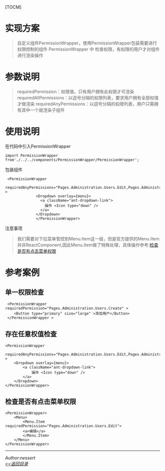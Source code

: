 ﻿[TOCM]
# 实现方案
> 自定义组件PermissionWrapper，使用PermissionWrapper包装需要进行权限控制的组件
> PermissionWrapper 中 检查权限，有权限的用户才对组件进行渲染操作

# 参数说明
> requiredPermission：权限值，只有用户拥有此权限才可渲染
> requiredAllPermissions：以逗号分隔的权限列表，要求用户拥有全部权值才做渲染
> requiredAnyPermissions：以逗号分隔的权限列表，用户只需拥有其中一个就渲染子组件



# 使用说明
在代码中引入PermissionWrapper
```
import PermissionWrapper  from'./../../components/PermissionWrapper/PermissionWrapper';
```
包装组件
```
 <PermissionWrapper
                requiredAnyPermissions="Pages.Administration.Users.Edit,Pages.Administration.Users.Delete" >
              <Dropdown overlay={menu}>
                <a className="ant-dropdown-link">
                  操作 <Icon type="down" />
                </a>
              </Dropdown>
              </PermissionWrapper>
```
注意事项
> 我们需要对下拉菜单管控到Menu.Item这一级，但是官方提供的Menu.Item并非ReactComponent,因此Menu.Item做了特殊处理，具体操作参考:[检查是否有点击菜单权限][1]

# 参考案例
##  单一权限检查
```
 <PermissionWrapper requiredPermission="Pages.Administration.Users.Create" >
 	<Button type="primary" size="large" >添加用户</Button>
 </PermissionWrapper >
```

## 存在任意权值检查
```
<PermissionWrapper 
	requiredAnyPermissions="Pages.Administration.Users.Edit,Pages.Administration.Users.Delete" >
	<Dropdown overlay={menu}>
		<a className="ant-dropdown-link">
			操作 <Icon type="down" />
		</a>
	</Dropdown>
</PermissionWrapper>
```


## 检查是否有点击菜单权限
```
<PermissionWrapper>
	<Menu>
		<Menu.Item requiredPermission="Pages.Administration.Users.Edit">
		<a>编辑</a>
		</Menu.Item>
	</Menu>
</PermissionWrapper>
```

[1]: #检查是否有点击菜单权限 "检查是否有点击菜单权限"

---
 *Author:nessert*   
 *[<<返回目录](/document)*